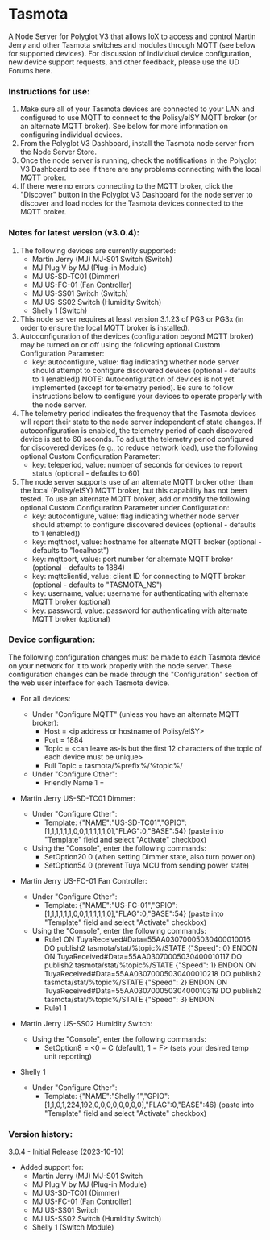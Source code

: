 # Tasmota
A Node Server for Polyglot V3 that allows IoX to access and control Martin Jerry and other Tasmota switches and modules through MQTT (see below for supported devices). For discussion of individual device configuration, new device support requests, and other feedback, please use the UD Forums here.

### Instructions for use:

1. Make sure all of your Tasmota devices are connected to your LAN and configured to use MQTT to connect to the Polisy/eISY MQTT broker (or an alternate MQTT broker). See below for more information on configuring individual devices.
2. From the Polyglot V3 Dashboard, install the Tasmota node server from the Node Server Store.
3. Once the node server is running, check the notifications in the Polyglot V3 Dashboard to see if there are any problems connecting with the local MQTT broker.
4. If there were no errors connecting to the MQTT broker, click the "Discover" button in the Polyglot V3 Dashboard for the node server to discover and load nodes for the Tasmota devices connected to the MQTT broker.

### Notes for latest version (v3.0.4):
1. The following devices are currently supported:
    * Martin Jerry (MJ) MJ-S01 Switch (Switch)
    * MJ Plug V by MJ (Plug-in  Module)
    * MJ US-SD-TC01 (Dimmer)
    * MJ US-FC-01 (Fan Controller)
    * MJ US-SS01 Switch (Switch)
    * MJ US-SS02 Switch (Humidity Switch)
    * Shelly 1 (Switch)
2. This node server requires at least version 3.1.23 of PG3 or PG3x (in order to ensure the local MQTT broker is installed).
3. Autoconfiguration of the devices (configuration beyond MQTT broker) may be turned on or off using the following optional Custom Configuration Parameter:
    * key: autoconfigure, value: flag indicating whether node server should attempt to configure discovered devices (optional - defaults to 1 (enabled))
NOTE: Autoconfiguration of devices is not yet implemented (except for telemetry period). Be sure to follow instructions below to configure your devices to operate properly with the node server. 
4. The telemetry period indicates the frequency that the Tasmota devices will report their state to the node server independent of state changes. If autoconfiguration is enabled, the telemetry period of each discovered device is set to 60 seconds. To adjust the telemetry period configured for discovered devices (e.g., to reduce network load), use the following optional Custom Configuration Parameter:
    * key: teleperiod, value: number of seconds for devices to report status (optional - defaults to 60)
5. The node server supports use of an alternate MQTT broker other than the local (Polisy/eISY) MQTT broker, but this capability has not been tested. To use an alternate MQTT broker, add or modify the following optional Custom Configuration Parameter under Configuration: 
    * key: autoconfigure, value: flag indicating whether node server should attempt to configure discovered devices (optional - defaults to 1 (enabled))
    * key: mqtthost, value: hostname for alternate MQTT broker (optional - defaults to "localhost")
    * key: mqttport, value: port number for alternate MQTT broker (optional - defaults to 1884)
    * key: mqttclientid, value: client ID for connecting to MQTT broker (optional - defaults to "TASMOTA_NS")
    * key: username, value: username for authenticating with alternate MQTT broker (optional)
    * key: password, value: password for authenticating with alternate MQTT broker (optional)

### Device configuration:
The following configuration changes must be made to each Tasmota device on your network for it to work properly with the node server. These configuration changes can be made through the "Configuration" section of the web user interface for each Tasmota device.
- For all devices:
   * Under "Configure MQTT" (unless you have an alternate MQTT broker):
      - Host = <ip address or hostname of Polisy/eISY>
      - Port = 1884
      - Topic = <can leave as-is but the first 12 characters of the topic of each device must be unique>
      - Full Topic = tasmota/%prefix%/%topic%/
   * Under "Configure Other":
      - Friendly Name 1 = <name for device in IoX>

- Martin Jerry US-SD-TC01 Dimmer:
   * Under "Configure Other":
     - Template: {"NAME":"US-SD-TC01","GPIO":[1,1,1,1,1,1,0,0,1,1,1,1,1,0],"FLAG":0,"BASE":54}
        (paste into "Template" field and select "Activate" checkbox)
   * Using the "Console", enter the following commands:
      - SetOption20 0 (when setting Dimmer state, also turn power on)
      - SetOption54 0 (prevent Tuya MCU from sending power state)

- Martin Jerry US-FC-01 Fan Controller:
   * Under "Configure Other":
      - Template: {"NAME":"US-FC-01","GPIO":[1,1,1,1,1,1,0,0,1,1,1,1,1,0],"FLAG":0,"BASE":54}
        (paste into "Template" field and select "Activate" checkbox)
   * Using the "Console", enter the following commands:
      - Rule1 ON TuyaReceived#Data=55AA03070005030400010016 DO publish2 tasmota/stat/%topic%/STATE {"Speed": 0} ENDON
            ON TuyaReceived#Data=55AA03070005030400010117 DO publish2 tasmota/stat/%topic%/STATE {"Speed": 1} ENDON
            ON TuyaReceived#Data=55AA03070005030400010218 DO publish2 tasmota/stat/%topic%/STATE {"Speed": 2} ENDON
            ON TuyaReceived#Data=55AA03070005030400010319 DO publish2 tasmota/stat/%topic%/STATE {"Speed": 3} ENDON
      - Rule1 1

- Martin Jerry US-SS02 Humidity Switch:
   * Using the "Console", enter the following commands:
      - SetOption8 = <0 = C (default), 1 = F> (sets your desired temp unit reporting)

- Shelly 1
   * Under "Configure Other":
      - Template: {"NAME":"Shelly 1","GPIO":[1,1,0,1,224,192,0,0,0,0,0,0,0,0],"FLAG":0,"BASE":46} 
        (paste into "Template" field and select "Activate" checkbox)

### Version history:
3.0.4 - Initial Release (2023-10-10)
- Added support for:
    * Martin Jerry (MJ) MJ-S01 Switch
    * MJ Plug V by MJ (Plug-in  Module)
    * MJ US-SD-TC01 (Dimmer)
    * MJ US-FC-01 (Fan Controller)
    * MJ US-SS01 Switch
    * MJ US-SS02 Switch (Humidity Switch)
    * Shelly 1 (Switch Module)
